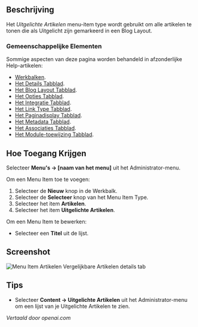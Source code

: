 <!-- Filename: Help4.x:Menu_Item:_Featured_Articles  / Display title: Uitgelichte Artikelen -->

## Beschrijving

Het *Uitgelichte Artikelen* menu-item type wordt gebruikt om alle artikelen te tonen die als Uitgelicht zijn gemarkeerd in een Blog Layout.

### Gemeenschappelijke Elementen

Sommige aspecten van deze pagina worden behandeld in afzonderlijke Help-artikelen:

* [Werkbalken](jdocmanual?article=help/common-elements/toolbars).
* [Het Details Tabblad](jdocmanual?article=help/menu-items-common/menu-item-details).
* [Het Blog Layout Tabblad](jdocmanual?article=help/menu-items-common/menu-item-blog-layout).
* [Het Opties Tabblad](jdocmanual?article=help/menu-items-common/menu-item-article-options).
* [Het Integratie Tabblad](jdocmanual?article=help/menu-items-common/menu-item-integration).
* [Het Link Type Tabblad](jdocmanual?article=help/menu-items-common/menu-item-link-type).
* [Het Paginadisplay Tabblad](jdocmanual?article=help/menu-items-common/menu-item-page-display).
* [Het Metadata Tabblad](jdocmanual?article=help/menu-items-common/menu-item-metadata).
* [Het Associaties Tabblad](jdocmanual?article=help/common-elements/edit-associations).
* [Het Module-toewijzing Tabblad](jdocmanual?article=help/menu-items-common/menu-item-module-assignment).

## Hoe Toegang Krijgen

Selecteer **Menu's → \[naam van het menu\]** uit het Administrator-menu.

Om een Menu Item toe te voegen:

1. Selecteer de **Nieuw** knop in de Werkbalk.
2. Selecteer de **Selecteer** knop van het Menu Item Type.
3. Selecteer het item **Artikelen**.
4. Selecteer het item **Uitgelichte Artikelen**.

Om een Menu Item te bewerken:

- Selecteer een **Titel** uit de lijst.

## Screenshot

![Menu Item Artikelen Vergelijkbare Artikelen details tab](../../../nl/images/menu-items/articles-featured-details-tab.png)

## Tips

- Selecteer **Content → Uitgelichte Artikelen** uit het Administrator-menu om een
  lijst van je Uitgelichte Artikelen te zien.

*Vertaald door openai.com*


